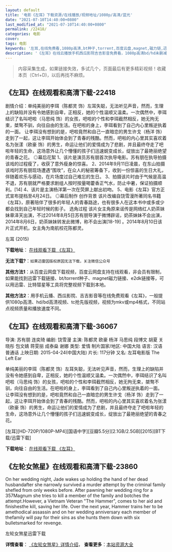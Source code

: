 ```yaml
---
layout: default
title: '电影《左耳》下载资源/在线播放/视频地址/1080p/高清/蓝光'
date: "2021-07-10T14:40:00+0800"
last_modified_at: "2021-07-10T14:40:00+0800"
permalink: /22418/
categories: 电影
cover:
tags: 电影
keywords: '左耳,在线免费看,1080p高清,bt种子,torrent,百度云盘,magnet,磁力链,迅雷下载资源'
description: '《左耳》在线云播放手机西瓜影院吉吉影音免费看，1080p高清bd/hd未删减完整版和tc抢先枪版，mkv/mp4格式，附带bt/torrent种子、magnet/磁力链、百度云盘、网盘资源迅雷下载链接'
---
```


>内容采集生成，如果链接失效，多试几个，页面最后有更多精彩视频！收藏本页（Ctrl+D)，以后再找不麻烦。


## 《左耳》在线观看和高清下载-22418

剧情介绍：单纯美丽的李珥（陈都灵 饰）左耳失聪，无法听见声音，然而，生理上的缺陷并没有令她感到自卑，正相反，她的个性温顺又温柔。一次偶然中，李珥结识了名叫吧啦（马思纯 饰）的女孩，吧啦的个性和李珥截然相反，她无拘无束，桀骜不驯，向往自由的生活。在吧啦的身上，李珥看到了自己内心里叛逆执着的一面。   让李珥没有想到的是，吧啦竟然和自己一直暗恋的男生许戈（杨洋 饰）走到了一起，这让李珥开始体会到了青春的残酷。然而，吧啦的内心里其实喜欢着名为张漾（欧豪 饰）的男生，命运让他们的爱情成为了悲剧，并且最终夺走了吧啦年轻的生命，这场意外让几个懵懂的孩子们迅速蜕变成长，绽放出了最艳丽绝望的青春之花。   ◎幕后花絮   1、该片是演员苏有朋首次执导电影。苏有朋在执导拍摄该戏的过程瘦了，收获了意外瘦身的惊喜。   2、2014年9月11日凌晨，在东山拍摄该戏时苏有朋现场遭遇“围攻”，在众人的秘密筹备下，收到一份惊喜的生日大礼，伴随着欢乐与感动，在片场度过自己难忘的生日。   3、拍摄该片时由于气候是高温不退，苏有朋就严格要求剧组人按时按量喝藿香正气水，防止中暑，保证拍摄顺利。[14] 4、该片是主演杨洋第一次在荧屏上献出初吻。   5、电影《左耳》官方正式宣布提档至4月24日。   ◎幕后制作   创作背景   该片改编自饶雪漫所著同名书籍《左耳》，原著陪伴了很多的年轻人的青春路途，也有很多人在这本书中或多或少都会找到自己年轻时候的影子。   选角过程   该片女主角原来谣传是网络红人奶茶妹妹章泽天出演，不过2014年8月5日苏有朋导演于微博辟谣，奶茶妹妹不会出演，2014年8月6日，奶茶妹妹转发此微博，称不会出演[18-19] 。2014年8月10日该片正式开机，女主角为南航校花陈都灵。


左耳 (2015)

**下载地址**： [在线观看下载 《左耳》](https://www.btbtdy.me/btdy/dy495.html) 


**无法下载?**：`如果迅雷因版权原因无法下载，关注微信公众号 `

**其他方法1**：从百度云网盘下载视频，百度云网盘支持在线观看，非会员有限制，如果能找到迅雷下载链接、bt/torrent种子、magnet磁力链接、e2dk链接等，可以用迅雷、比特彗星等工具将完整视频下载到本地。

**其他方法2**：用手机云播、西瓜影院、吉吉影音等在线免费观看《左耳》，一般提供1080p高清、hd/bd高清视频、tc抢先版视频，视频为mkv或mp4格式，不同站点视频质量和播放速度不同。


## 《左耳》在线观看和高清下载-36067

导演: 苏有朋 连奕琦 编剧: 饶雪漫 主演: 陈都灵 欧豪 杨洋 马思纯 段博文 胡夏 关晓彤 包文婧 蒋雯丽 成泰燊 谢娜 类型: 爱情 制片国家/地区: 中国大陆 语言: 汉语普通话 上映日期: 2015-04-24(中国大陆) 片长: 117分钟 又名: 左耳电影版 The Left Ear

单纯美丽的李珥（陈都灵 饰）左耳失聪，无法听见声音，然而，生理上的缺陷并没有令她感到自卑，正相反，她的个性温顺又温柔。一次偶然中，李珥结识了名叫吧啦（马思纯 饰）的女孩，吧啦的个性和李珥截然相反，她无拘无束，桀骜不驯，向往自由的生活。在吧啦的身上，李珥看到了自己内心里叛逆执着的一面。 让李珥没有想到的是，吧啦竟然和自己一直暗恋的男生许戈（杨洋 饰）走到了一起，这让李珥开始体会到了青春的残酷。然而，吧啦的内心里其实喜欢着名为张漾（欧豪 饰）的男生，命运让他们的爱情成为了悲剧，并且最终夺走了吧啦年轻的生命，这场意外让几个懵懂的孩子们迅速蜕变成长，绽放出了最艳丽绝望的青春之花。


[左耳][HD-720P/1080P-MP4][国语中字][豆瓣5.5分][2.1GB/2.5GB][2015][BT下载/迅雷下载]

**下载地址**： [在线观看下载 《左耳》](https://www.btdx8.com/torrent/the_left_ear_2015.html) 


## 《左轮女煞星》在线观看和高清下载-23860

On her wedding night, Jade wakes up holding the hand of her dead husbandafter she narrowly survived a murder attempt by the criminal family shefled from only weeks before. After pawning her wedding ring for a 357Magnum she tries to kill a member of the family and botches the attempt.However, a Vietnam Veteran "The Hammer", comes to her aid and finishesthe kill, saving her life. Over the next year, Hammer trains her to be amethodical assassin and on her wedding anniversary each member of thefamily will pay for their sins as she hunts them down with six bulletsmarked for revenge.


左轮女煞星迅雷下载

**详情查看**： [《左轮女煞星》详情介绍](/movie/23860/)， **查看更多**：[本站资源大全](/movie/t/all/)

